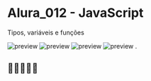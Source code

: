 # Alura_012 - JavaScript
Tipos, variáveis e funções

![preview](https://7h14g0d.github.io/Alura_012/imagens/print01.png)
![preview](https://7h14g0d.github.io/Alura_012/imagens/print02.png)
![preview](https://7h14g0d.github.io/Alura_012/imagens/print03.png)
![preview](https://7h14g0d.github.io/Alura_012/imagens/Certificado.png)
.

## 💙💙💙💙💙
